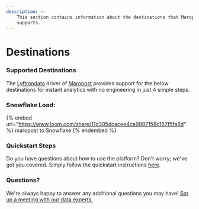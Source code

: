 ```yaml
---
description: >-
    This section contains information about the destinations that Maropost
    supports.
---
```


# Destinations

### Supported Destinations

The [Lyftrondata](https://www.lyftrondata.com/) driver of [Maropost](https://www.lyftrondata.com/integration/maropost/) provides support for the below destinations for instant analytics with no engineering in just 4 simple steps.

### Snowflake Load:

{% embed url="https://www.loom.com/share/11d305dcacee4ca9887158c167f5fa8d" %}
maropost to Snowflake
{% endembed %}

### Quickstart Steps

Do you have questions about how to use the platform? Don't worry; we've got you covered. Simply follow the quickstart instructions [here](../../../quickstart-steps.md).

### Questions? <a href="#questions" id="questions"></a>

We're always happy to answer any additional questions you may have! [Set up a meeting with our data experts.](https://www.lyftrondata.com/book-a-meeting/)
